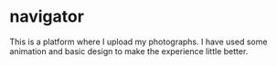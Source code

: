 # navigator
This is a platform where I upload my photographs. I have used some animation and basic design to make the experience little better. 
